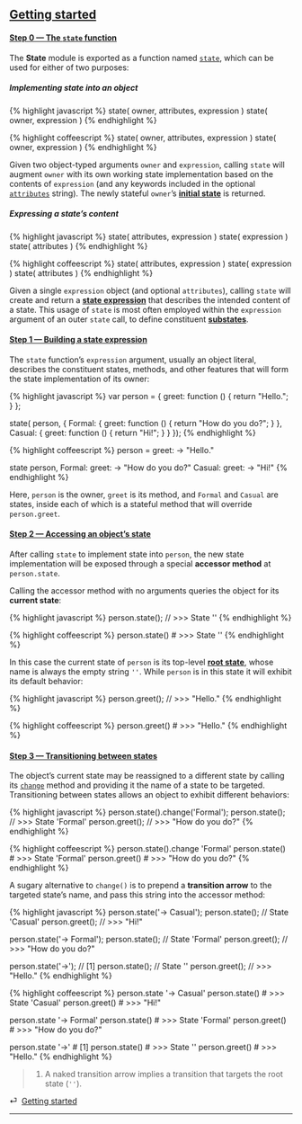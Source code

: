 ## [Getting started](#getting-started)

<div class="local-toc" data-pattern="^Step \d+ . (.*)" data-replace="$1"></div>

#### [Step 0 — The `state` function](#getting-started--the-state-function)

The **State** module is exported as a function named [`state`](/api/#module), which can be used for either of two purposes:

##### Implementing state into an object

{% highlight javascript %}
state( owner, attributes, expression )
state( owner, expression )
{% endhighlight %}

{% highlight coffeescript %}
state( owner, attributes, expression )
state( owner, expression )
{% endhighlight %}

Given two object-typed arguments `owner` and `expression`, calling `state` will augment `owner` with its own working state implementation based on the contents of `expression` (and any keywords included in the optional [`attributes`](#concepts--attributes) string). The newly stateful `owner`’s [**initial state**](#concepts--attributes--destination) is returned.

##### Expressing a state’s content

{% highlight javascript %}
state( attributes, expression )
state( expression )
state( attributes )
{% endhighlight %}

{% highlight coffeescript %}
state( attributes, expression )
state( expression )
state( attributes )
{% endhighlight %}

Given a single `expression` object (and optional `attributes`), calling `state` will create and return a [**state expression**](#concepts--expressions) that describes the intended content of a state. This usage of `state` is most often employed within the `expression` argument of an outer `state` call, to define constituent [**substates**](#concepts--object-model--superstates-and-substates).


#### [Step 1 — Building a state expression](#getting-started--building-a-state-expression)

The `state` function’s `expression` argument, usually an object literal, describes the constituent states, methods, and other features that will form the state implementation of its owner:

{% highlight javascript %}
var person = {
    greet: function () { return "Hello."; }
};

state( person, {
    Formal: {
        greet: function () { return "How do you do?"; }
    },
    Casual: {
        greet: function () { return "Hi!"; }
    }
});
{% endhighlight %}

{% highlight coffeescript %}
person =
  greet: -> "Hello."

state person,
  Formal:
    greet: -> "How do you do?"
  Casual:
    greet: -> "Hi!"
{% endhighlight %}

Here, `person` is the owner, `greet` is its method, and `Formal` and `Casual` are states, inside each of which is a stateful method that will override `person.greet`.


#### [Step 2 — Accessing an object’s state](#getting-started--accessing-an-objects-state)

After calling `state` to implement state into `person`, the new state implementation will be exposed through a special **accessor method** at `person.state`.

Calling the accessor method with no arguments queries the object for its **current state**:

{% highlight javascript %}
person.state();  // >>> State ''
{% endhighlight %}

{% highlight coffeescript %}
person.state()  # >>> State ''
{% endhighlight %}

In this case the current state of `person` is its top-level [**root state**](#concepts--object-model--the-root-state), whose name is always the empty string `''`. While `person` is in this state it will exhibit its default behavior:

{% highlight javascript %}
person.greet();  // >>> "Hello."
{% endhighlight %}

{% highlight coffeescript %}
person.greet()  # >>> "Hello."
{% endhighlight %}


#### [Step 3 — Transitioning between states](#getting-started--transitioning-between-states)

The object’s current state may be reassigned to a different state by calling its [`change`](/api/#state--methods--change) method and providing it the name of a state to be targeted. Transitioning between states allows an object to exhibit different behaviors:

{% highlight javascript %}
person.state().change('Formal');
person.state();                   // >>> State 'Formal'
person.greet();                   // >>> "How do you do?"
{% endhighlight %}

{% highlight coffeescript %}
person.state().change 'Formal'
person.state()                  # >>> State 'Formal'
person.greet()                  # >>> "How do you do?"
{% endhighlight %}

A sugary alternative to `change()` is to prepend a **transition arrow** to the targeted state’s name, and pass this string into the accessor method:

{% highlight javascript %}
person.state('-> Casual');
person.state();                   // State 'Casual'
person.greet();                   // >>> "Hi!"

person.state('-> Formal');
person.state();                   // State 'Formal'
person.greet();                   // >>> "How do you do?"

person.state('->');                                           // [1]
person.state();                   // State ''
person.greet();                   // >>> "Hello."
{% endhighlight %}

{% highlight coffeescript %}
person.state '-> Casual'
person.state()                  # >>> State 'Casual'
person.greet()                  # >>> "Hi!"

person.state '-> Formal'
person.state()                  # >>> State 'Formal'
person.greet()                  # >>> "How do you do?"

person.state '->'                                             # [1]
person.state()                  # >>> State ''
person.greet()                  # >>> "Hello."
{% endhighlight %}

> 1. A naked transition arrow implies a transition that targets the root state (`''`).

<div class="backcrumb">
⏎  <a class="section" href="#getting-started">Getting started</a>
</div>

* * *
